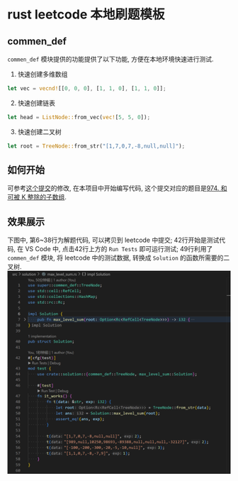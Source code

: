 # rust leetcode 本地刷题模板
## commen_def
`commen_def` 模块提供的功能提供了以下功能, 方便在本地环境快速进行测试.
1. 快速创建多维数组
```rust
let vec = vecnd![[0, 0, 0], [1, 1, 0], [1, 1, 0]];
```
2. 快速创建链表
```rust
let head = ListNode::from_vec(vec![5, 5, 0]);
```
3. 快速创建二叉树
```rust
let root = TreeNode::from_str("[1,7,0,7,-8,null,null]");
```

## 如何开始
可参考[这个提交](https://github.com/should-smile/rust_leetcode/commit/b41813a209ace62d7b91c00589d257ffa109a314)的修改, 在本项目中开始编写代码, 这个提交对应的题目是[974. 和可被 K 整除的子数组](https://leetcode.cn/problems/subarray-sums-divisible-by-k/description/).

## 效果展示
下图中, 第6~38行为解题代码, 可以拷贝到 leetcode 中提交; 42行开始是测试代码, 在 VS Code 中, 点击42行上方的 `Run Tests` 即可运行测试; 49行利用了 `commen_def` 模块, 将 leetcode 中的测试数据, 转换成 `Solution` 的函数所需要的二叉树.
![alt text](picture\image.png)